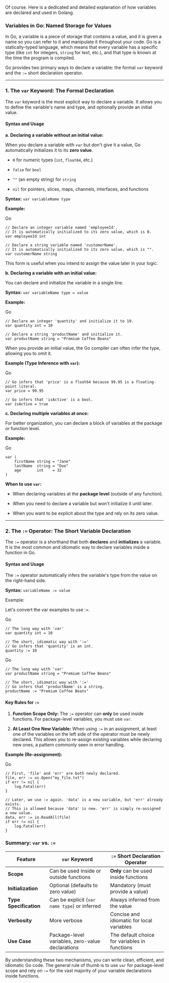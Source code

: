 Of course. Here is a dedicated and detailed explanation of how variables are declared and used in Golang.

### **Variables in Go: Named Storage for Values**

In Go, a variable is a piece of storage that contains a value, and it is given a name so you can refer to it and manipulate it throughout your code. Go is a statically-typed language, which means that every variable has a specific type (like `int` for integers, `string` for text, etc.), and that type is known at the time the program is compiled.

Go provides two primary ways to declare a variable: the formal `var` keyword and the `:=` short declaration operator.

---

### 1. The `var` Keyword: The Formal Declaration

The `var` keyword is the most explicit way to declare a variable. It allows you to define the variable's name and type, and optionally provide an initial value.

#### **Syntax and Usage**

**a. Declaring a variable without an initial value:**

When you declare a variable with `var` but don't give it a value, Go automatically initializes it to its **zero value**.

- `0` for numeric types (`int`, `float64`, etc.)
    
- `false` for `bool`
    
- `""` (an empty string) for `string`
    
- `nil` for pointers, slices, maps, channels, interfaces, and functions
    

**Syntax:** `var variableName type`

**Example:**

Go

```
// Declare an integer variable named 'employeeId'.
// It is automatically initialized to its zero value, which is 0.
var employeeId int

// Declare a string variable named 'customerName'.
// It is automatically initialized to its zero value, which is "".
var customerName string
```

This form is useful when you intend to assign the value later in your logic.

**b. Declaring a variable with an initial value:**

You can declare and initialize the variable in a single line.

**Syntax:** `var variableName type = value`

**Example:**

Go

```
// Declare an integer 'quantity' and initialize it to 10.
var quantity int = 10

// Declare a string 'productName' and initialize it.
var productName string = "Premium Coffee Beans"
```

When you provide an initial value, the Go compiler can often infer the type, allowing you to omit it.

**Example (Type Inference with `var`):**

Go

```
// Go infers that 'price' is a float64 because 99.95 is a floating-point literal.
var price = 99.95

// Go infers that 'isActive' is a bool.
var isActive = true
```

**c. Declaring multiple variables at once:**

For better organization, you can declare a block of variables at the package or function level.

**Example:**

Go

```
var (
    firstName string = "Jane"
    lastName  string = "Doe"
    age       int    = 32
)
```

**When to use `var`:**

- When declaring variables at the **package level** (outside of any function).
    
- When you need to declare a variable but won't initialize it until later.
    
- When you want to be explicit about the type and rely on its zero value.
    

---

### 2. The `:=` Operator: The Short Variable Declaration

The `:=` operator is a shorthand that both **declares** and **initializes** a variable. It is the most common and idiomatic way to declare variables inside a function in Go.

#### **Syntax and Usage**

The `:=` operator automatically infers the variable's type from the value on the right-hand side.

**Syntax:** `variableName := value`

Example:

Let's convert the var examples to use :=.

Go

```
// The long way with 'var'
var quantity int = 10

// The short, idiomatic way with ':='
// Go infers that 'quantity' is an int.
quantity := 10
```

Go

```
// The long way with 'var'
var productName string = "Premium Coffee Beans"

// The short, idiomatic way with ':='
// Go infers that 'productName' is a string.
productName := "Premium Coffee Beans"
```

#### **Key Rules for `:=`**

1. **Function Scope Only:** The `:=` operator can **only** be used inside functions. For package-level variables, you must use `var`.
    
2. **At Least One New Variable:** When using `:=` in an assignment, at least one of the variables on the left side of the operator must be newly declared. This allows you to re-assign existing variables while declaring new ones, a pattern commonly seen in error handling.
    

**Example (Re-assignment):**

Go

```
// First, 'file' and 'err' are both newly declared.
file, err := os.Open("my_file.txt")
if err != nil {
    log.Fatal(err)
}

// Later, we use := again. 'data' is a new variable, but 'err' already exists.
// This is allowed because 'data' is new. 'err' is simply re-assigned a new value.
data, err := io.ReadAll(file)
if err != nil {
    log.Fatal(err)
}
```

### **Summary: `var` vs. `:=`**

|Feature|`var` Keyword|`:=` Short Declaration Operator|
|---|---|---|
|**Scope**|Can be used inside or outside functions|**Only** can be used inside functions|
|**Initialization**|Optional (defaults to zero value)|Mandatory (must provide a value)|
|**Type Specification**|Can be explicit (`var name type`) or inferred|Always inferred from the value|
|**Verbosity**|More verbose|Concise and idiomatic for local variables|
|**Use Case**|Package-level variables, zero-value declarations|The default choice for variables in functions|

By understanding these two mechanisms, you can write clean, efficient, and idiomatic Go code. The general rule of thumb is to use `var` for package-level scope and rely on `:=` for the vast majority of your variable declarations inside functions.